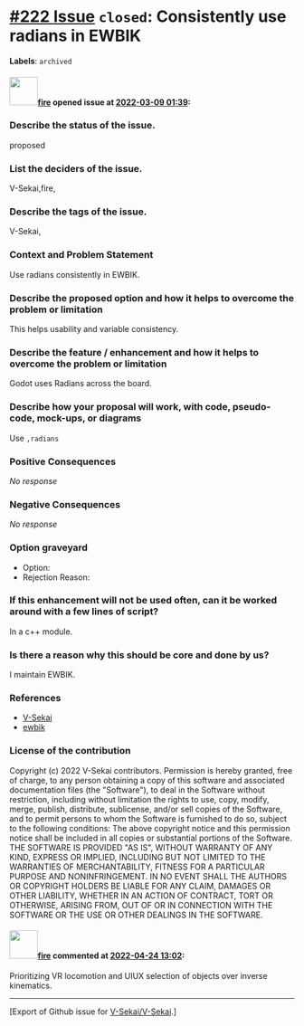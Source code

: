 # [\#222 Issue](https://github.com/V-Sekai/V-Sekai/issues/222) `closed`: Consistently use radians in EWBIK
**Labels**: `archived`


#### <img src="https://avatars.githubusercontent.com/u/32321?u=c2e06a3d2b49a467aa907e54aa259516440267cc&v=4" width="50">[fire](https://github.com/fire) opened issue at [2022-03-09 01:39](https://github.com/V-Sekai/V-Sekai/issues/222):

### Describe the status of the issue.

proposed

### List the deciders of the issue.

V-Sekai,fire,

### Describe the tags of the issue.

V-Sekai,

### Context and Problem Statement

Use radians consistently in EWBIK.

### Describe the proposed option and how it helps to overcome the problem or limitation

This helps usability and variable consistency.

### Describe the feature / enhancement and how it helps to overcome the problem or limitation

Godot uses Radians across the board.

### Describe how your proposal will work, with code, pseudo-code, mock-ups, or diagrams

Use `,radians`

### Positive Consequences

_No response_

### Negative Consequences

_No response_

### Option graveyard

- Option: <!-- [List the proposed options no longer open for consideration.] -->
- Rejection Reason: <!-- [List the reasons for the rejection: (the Bad traits)] -->


### If this enhancement will not be used often, can it be worked around with a few lines of script?

In a c++ module.

### Is there a reason why this should be core and done by us?

I maintain EWBIK.

### References

- [V-Sekai](https://v-sekai.org/)
- [ewbik](https://github.com/godot-extended-libraries/ewbik)


### License of the contribution

Copyright (c) 2022 V-Sekai contributors. Permission is hereby granted, free of charge, to any person obtaining a copy of this software and associated documentation files (the "Software"), to deal in the Software without restriction, including without limitation the rights to use, copy, modify, merge, publish, distribute, sublicense, and/or sell copies of the Software, and to permit persons to whom the Software is furnished to do so, subject to the following conditions: The above copyright notice and this permission notice shall be included in all copies or substantial portions of the Software. THE SOFTWARE IS PROVIDED "AS IS", WITHOUT WARRANTY OF ANY KIND, EXPRESS OR IMPLIED, INCLUDING BUT NOT LIMITED TO THE WARRANTIES OF MERCHANTABILITY, FITNESS FOR A PARTICULAR PURPOSE AND NONINFRINGEMENT. IN NO EVENT SHALL THE AUTHORS OR COPYRIGHT HOLDERS BE LIABLE FOR ANY CLAIM, DAMAGES OR OTHER LIABILITY, WHETHER IN AN ACTION OF CONTRACT, TORT OR OTHERWISE, ARISING FROM, OUT OF OR IN CONNECTION WITH THE SOFTWARE OR THE USE OR OTHER DEALINGS IN THE SOFTWARE.

#### <img src="https://avatars.githubusercontent.com/u/32321?u=c2e06a3d2b49a467aa907e54aa259516440267cc&v=4" width="50">[fire](https://github.com/fire) commented at [2022-04-24 13:02](https://github.com/V-Sekai/V-Sekai/issues/222#issuecomment-1107837598):

Prioritizing VR locomotion and UIUX selection of objects over inverse kinematics.


-------------------------------------------------------------------------------



[Export of Github issue for [V-Sekai/V-Sekai](https://github.com/V-Sekai/V-Sekai).]
